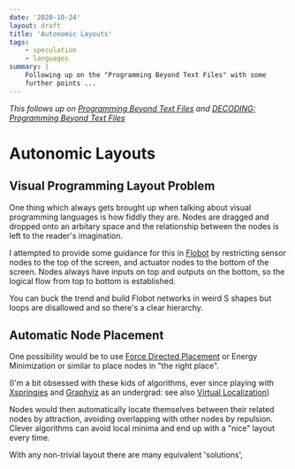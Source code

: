 ```yaml
---
date: '2020-10-24'
layout: draft
title: 'Autonomic Layouts'
tags:
    - speculation
    - languages
summary: |
    Following up on the "Programming Beyond Text Files" with some
    further points ...
---
```


*This follows up on [Programming Beyond Text Files](/art/programming-beyond-text-files/)
and [DECODING: Programming Beyond Text Files](/art/decoding-programming-beyond-text-files/)*

# Autonomic Layouts

## Visual Programming Layout Problem

One thing which always gets brought up when talking about visual programming
languages is how fiddly they are.  Nodes are dragged and dropped onto an arbitary
space and the relationship between the nodes is left to the reader's imagination.

I attempted to provide some guidance for this in 
[Flobot](/art/flobot-graphical-dataflow-language-for-robots/) by
restricting sensor nodes to the top of the screen, and actuator nodes to the bottom
of the screen.  Nodes always have inputs on top and outputs on the bottom, so the
logical flow from top to bottom is established.

You can buck the trend and build Flobot networks in weird S shapes but loops
are disallowed and so there's a clear hierarchy. 

## Automatic Node Placement

One possibility would be to use
[Force Directed Placement](https://en.wikipedia.org/wiki/Force-directed_graph_drawing) 
or Energy Minimization or similar to place nodes in "the right place".

(I'm a bit obsessed with these kids of algorithms, ever since playing with
[Xspringies](https://web.archive.org/web/20130330210456/http://www.cs.rutgers.edu/~decarlo/software.html) and [Graphviz](https://graphviz.org/) as an undergrad: see also [Virtual Localization](https://nick.zoic.org/art/virtual-localization/))

Nodes would then automatically locate themselves between their related nodes by attraction,
avoiding overlapping with other nodes by repulsion.
Clever algorithms can avoid local minima and end up with a "nice" layout every time.

With any non-trivial layout there are many equivalent 'solutions', 






